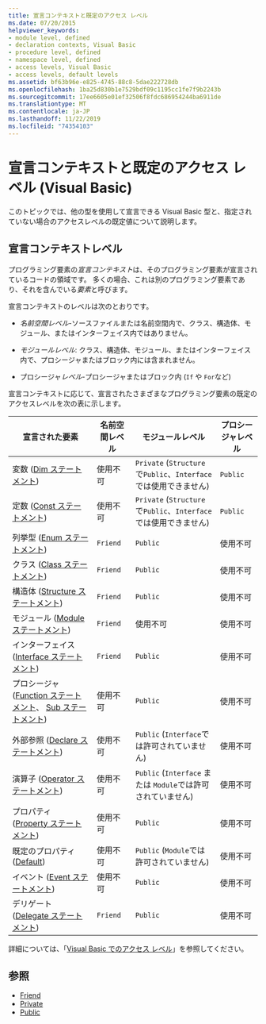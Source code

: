 ```yaml
---
title: 宣言コンテキストと既定のアクセス レベル
ms.date: 07/20/2015
helpviewer_keywords:
- module level, defined
- declaration contexts, Visual Basic
- procedure level, defined
- namespace level, defined
- access levels, Visual Basic
- access levels, default levels
ms.assetid: bf63b96e-e825-4745-88c8-5dae222728db
ms.openlocfilehash: 1ba25d830b1e7529bdf09c1195cc1fe7f9b2243b
ms.sourcegitcommit: 17ee6605e01ef32506f8fdc686954244ba6911de
ms.translationtype: MT
ms.contentlocale: ja-JP
ms.lasthandoff: 11/22/2019
ms.locfileid: "74354103"
---
```

# <a name="declaration-contexts-and-default-access-levels-visual-basic"></a>宣言コンテキストと既定のアクセス レベル (Visual Basic)
このトピックでは、他の型を使用して宣言できる Visual Basic 型と、指定されていない場合のアクセスレベルの既定値について説明します。  
  
## <a name="declaration-context-levels"></a>宣言コンテキストレベル  
 プログラミング要素の*宣言コンテキスト*は、そのプログラミング要素が宣言されているコードの領域です。 多くの場合、これは別のプログラミング要素であり、それを含んでいる*要素*と呼びます。  
  
 宣言コンテキストのレベルは次のとおりです。  
  
- *名前空間レベル*-ソースファイルまたは名前空間内で、クラス、構造体、モジュール、またはインターフェイス内ではありません。  
  
- *モジュールレベル*: クラス、構造体、モジュール、またはインターフェイス内で、プロシージャまたはブロック内には含まれません。  
  
- プロシージャ*レベル*-プロシージャまたはブロック内 (`If` や `For`など)  
  
 宣言コンテキストに応じて、宣言されたさまざまなプログラミング要素の既定のアクセスレベルを次の表に示します。  
  
|宣言された要素|名前空間レベル|モジュールレベル|プロシージャレベル|  
|----------------------|---------------------|------------------|---------------------|  
|変数 ([Dim ステートメント](../../../visual-basic/language-reference/statements/dim-statement.md))|使用不可|`Private` (`Structure`で`Public`、`Interface`では使用できません)|`Public`|  
|定数 ([Const ステートメント](../../../visual-basic/language-reference/statements/const-statement.md))|使用不可|`Private` (`Structure`で`Public`、`Interface`では使用できません)|`Public`|  
|列挙型 ([Enum ステートメント](../../../visual-basic/language-reference/statements/enum-statement.md))|`Friend`|`Public`|使用不可|  
|クラス ([Class ステートメント](../../../visual-basic/language-reference/statements/class-statement.md))|`Friend`|`Public`|使用不可|  
|構造体 ([Structure ステートメント](../../../visual-basic/language-reference/statements/structure-statement.md))|`Friend`|`Public`|使用不可|  
|モジュール ([Module ステートメント](../../../visual-basic/language-reference/statements/module-statement.md))|`Friend`|使用不可|使用不可|  
|インターフェイス ([Interface ステートメント](../../../visual-basic/language-reference/statements/interface-statement.md))|`Friend`|`Public`|使用不可|  
|プロシージャ ([Function ステートメント](../../../visual-basic/language-reference/statements/function-statement.md)、 [Sub ステートメント](../../../visual-basic/language-reference/statements/sub-statement.md))|使用不可|`Public`|使用不可|  
|外部参照 ([Declare ステートメント](../../../visual-basic/language-reference/statements/declare-statement.md))|使用不可|`Public` (`Interface`では許可されていません)|使用不可|  
|演算子 ([Operator ステートメント](../../../visual-basic/language-reference/statements/operator-statement.md))|使用不可|`Public` (`Interface` または `Module`では許可されていません)|使用不可|  
|プロパティ ([Property ステートメント](../../../visual-basic/language-reference/statements/property-statement.md))|使用不可|`Public`|使用不可|  
|既定のプロパティ ([Default](../../../visual-basic/language-reference/modifiers/default.md))|使用不可|`Public` (`Module`では許可されていません)|使用不可|  
|イベント ([Event ステートメント](../../../visual-basic/language-reference/statements/event-statement.md))|使用不可|`Public`|使用不可|  
|デリゲート ([Delegate ステートメント](../../../visual-basic/language-reference/statements/delegate-statement.md))|`Friend`|`Public`|使用不可|  
  
 詳細については、「[Visual Basic でのアクセス レベル](../../../visual-basic/programming-guide/language-features/declared-elements/access-levels.md)」を参照してください。  
  
## <a name="see-also"></a>参照

- [Friend](../../../visual-basic/language-reference/modifiers/friend.md)
- [Private](../../../visual-basic/language-reference/modifiers/private.md)
- [Public](../../../visual-basic/language-reference/modifiers/public.md)
